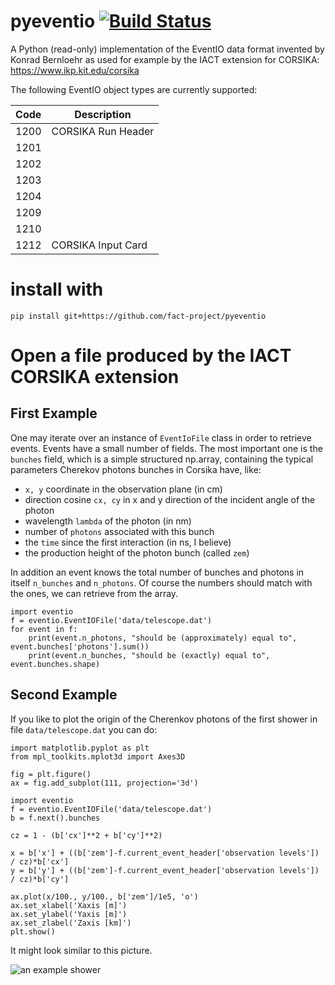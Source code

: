 # pyeventio [![Build Status](https://travis-ci.org/fact-project/pyeventio.svg?branch=master)](https://travis-ci.org/fact-project/pyeventio)

A Python (read-only) implementation of the EventIO data format invented by Konrad Bernloehr as used for example
by the IACT extension for CORSIKA: https://www.ikp.kit.edu/corsika

The following EventIO object types are currently supported:

| Code | Description |
| ---- | ----------- | 
| 1200 | CORSIKA Run Header |
| 1201 ||
| 1202 ||
| 1203 ||
| 1204 ||
| 1209 ||
| 1210 ||
| 1212 | CORSIKA Input Card |


# install with
    
    pip install git+https://github.com/fact-project/pyeventio

# Open a file produced by the IACT CORSIKA extension

## First Example
One may iterate over an instance of `EventIoFile` class in order to retrieve events. 
Events have a small number of fields. 
The most important one is the `bunches` field, which is a simple structured np.array, containing the typical parameters Cherekov photons bunches in Corsika have, like:

 * `x, y` coordinate in the observation plane (in cm)
 * direction cosine `cx, cy` in x and y direction of the incident angle of the photon
 * wavelength `lambda` of the photon (in nm)
 * number of `photons` associated with this bunch
 * the `time` since the first interaction (in ns, I believe)
 * the production height of the photon bunch (called `zem`)

In addition an event knows the total number of bunches and photons in itself `n_bunches` and `n_photons`. Of course the numbers should match with the ones, we can retrieve from the array.

```{python}
import eventio
f = eventio.EventIOFile('data/telescope.dat')
for event in f:
    print(event.n_photons, "should be (approximately) equal to", event.bunches['photons'].sum()) 
    print(event.n_bunches, "should be (exactly) equal to", event.bunches.shape)
```
## Second Example

If you like to plot the origin of the Cherenkov photons of the first shower in file `data/telescope.dat` you can do:
```{python}
import matplotlib.pyplot as plt
from mpl_toolkits.mplot3d import Axes3D

fig = plt.figure()
ax = fig.add_subplot(111, projection='3d')

import eventio
f = eventio.EventIOFile('data/telescope.dat')
b = f.next().bunches

cz = 1 - (b['cx']**2 + b['cy']**2)

x = b['x'] + ((b['zem']-f.current_event_header['observation levels']) / cz)*b['cx']
y = b['y'] + ((b['zem']-f.current_event_header['observation levels']) / cz)*b['cy']

ax.plot(x/100., y/100., b['zem']/1e5, 'o')
ax.set_xlabel('Xaxis [m]')
ax.set_ylabel('Yaxis [m]')
ax.set_zlabel('Zaxis [km]')
plt.show()
```

It might look similar to this picture.

![an example shower](https://raw.githubusercontent.com/fact-project/pyeventio/master/a_shower.png)
